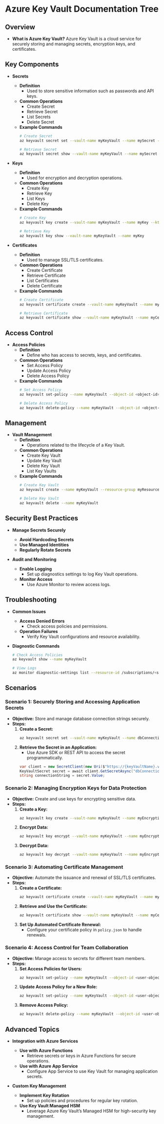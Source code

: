 

# Azure Key Vault Documentation Tree

## Overview
- **What is Azure Key Vault?**
  Azure Key Vault is a cloud service for securely storing and managing secrets, encryption keys, and certificates.

## Key Components
- **Secrets**
  - **Definition**
    - Used to store sensitive information such as passwords and API keys.
  - **Common Operations**
    - Create Secret
    - Retrieve Secret
    - List Secrets
    - Delete Secret
  - **Example Commands**
    ```sh
    # Create Secret
    az keyvault secret set --vault-name myKeyVault --name mySecret --value "superSecretValue"

    # Retrieve Secret
    az keyvault secret show --vault-name myKeyVault --name mySecret
    ```

- **Keys**
  - **Definition**
    - Used for encryption and decryption operations.
  - **Common Operations**
    - Create Key
    - Retrieve Key
    - List Keys
    - Delete Key
  - **Example Commands**
    ```sh
    # Create Key
    az keyvault key create --vault-name myKeyVault --name myKey --kty RSA

    # Retrieve Key
    az keyvault key show --vault-name myKeyVault --name myKey
    ```

- **Certificates**
  - **Definition**
    - Used to manage SSL/TLS certificates.
  - **Common Operations**
    - Create Certificate
    - Retrieve Certificate
    - List Certificates
    - Delete Certificate
  - **Example Commands**
    ```sh
    # Create Certificate
    az keyvault certificate create --vault-name myKeyVault --name myCertificate --policy @"policy.json"

    # Retrieve Certificate
    az keyvault certificate show --vault-name myKeyVault --name myCertificate
    ```

## Access Control
- **Access Policies**
  - **Definition**
    - Define who has access to secrets, keys, and certificates.
  - **Common Operations**
    - Set Access Policy
    - Update Access Policy
    - Delete Access Policy
  - **Example Commands**
    ```sh
    # Set Access Policy
    az keyvault set-policy --name myKeyVault --object-id <object-id> --secret-permissions get list

    # Delete Access Policy
    az keyvault delete-policy --name myKeyVault --object-id <object-id>
    ```

## Management
- **Vault Management**
  - **Definition**
    - Operations related to the lifecycle of a Key Vault.
  - **Common Operations**
    - Create Key Vault
    - Update Key Vault
    - Delete Key Vault
    - List Key Vaults
  - **Example Commands**
    ```sh
    # Create Key Vault
    az keyvault create --name myKeyVault --resource-group myResourceGroup --location eastus

    # Delete Key Vault
    az keyvault delete --name myKeyVault
    ```

## Security Best Practices
- **Manage Secrets Securely**
  - **Avoid Hardcoding Secrets**
  - **Use Managed Identities**
  - **Regularly Rotate Secrets**
  
- **Audit and Monitoring**
  - **Enable Logging**
    - Set up diagnostics settings to log Key Vault operations.
  - **Monitor Access**
    - Use Azure Monitor to review access logs.

## Troubleshooting
- **Common Issues**
  - **Access Denied Errors**
    - Check access policies and permissions.
  - **Operation Failures**
    - Verify Key Vault configurations and resource availability.

- **Diagnostic Commands**
  ```sh
  # Check Access Policies
  az keyvault show --name myKeyVault

  # View Logs
  az monitor diagnostic-settings list --resource-id /subscriptions/<subscription-id>/resourceGroups/<resource-group>/providers/Microsoft.KeyVault/vaults/myKeyVault
  ```

## Scenarios

### Scenario 1: Securely Storing and Accessing Application Secrets
- **Objective:** Store and manage database connection strings securely.
- **Steps:**
  1. **Create a Secret:**
     ```sh
     az keyvault secret set --vault-name myKeyVault --name dbConnectionString --value "Server=myServerAddress;Database=myDataBase;User Id=myUsername;Password=myPassword;"
     ```
  2. **Retrieve the Secret in an Application:**
     - Use Azure SDK or REST API to access the secret programmatically.
     ```csharp
     var client = new SecretClient(new Uri($"https://{keyVaultName}.vault.azure.net/"), new DefaultAzureCredential());
     KeyVaultSecret secret = await client.GetSecretAsync("dbConnectionString");
     string connectionString = secret.Value;
     ```

### Scenario 2: Managing Encryption Keys for Data Protection
- **Objective:** Create and use keys for encrypting sensitive data.
- **Steps:**
  1. **Create a Key:**
     ```sh
     az keyvault key create --vault-name myKeyVault --name myEncryptionKey --kty RSA
     ```
  2. **Encrypt Data:**
     ```sh
     az keyvault key encrypt --vault-name myKeyVault --name myEncryptionKey --algorithm RSA-OAEP --value "<data-to-encrypt>"
     ```
  3. **Decrypt Data:**
     ```sh
     az keyvault key decrypt --vault-name myKeyVault --name myEncryptionKey --algorithm RSA-OAEP --value "<encrypted-data>"
     ```

### Scenario 3: Automating Certificate Management
- **Objective:** Automate the issuance and renewal of SSL/TLS certificates.
- **Steps:**
  1. **Create a Certificate:**
     ```sh
     az keyvault certificate create --vault-name myKeyVault --name myCertificate --policy @"policy.json"
     ```
  2. **Retrieve and Use the Certificate:**
     ```sh
     az keyvault certificate show --vault-name myKeyVault --name myCertificate
     ```
  3. **Set Up Automated Certificate Renewal:**
     - Configure your certificate policy in `policy.json` to handle renewals.

### Scenario 4: Access Control for Team Collaboration
- **Objective:** Manage access to secrets for different team members.
- **Steps:**
  1. **Set Access Policies for Users:**
     ```sh
     az keyvault set-policy --name myKeyVault --object-id <user-object-id> --secret-permissions get list
     ```
  2. **Update Access Policy for a New Role:**
     ```sh
     az keyvault set-policy --name myKeyVault --object-id <user-object-id> --secret-permissions get list set
     ```
  3. **Remove Access Policy:**
     ```sh
     az keyvault delete-policy --name myKeyVault --object-id <user-object-id>
     ```

## Advanced Topics
- **Integration with Azure Services**
  - **Use with Azure Functions**
    - Retrieve secrets or keys in Azure Functions for secure operations.
  - **Use with Azure App Service**
    - Configure App Service to use Key Vault for managing application secrets.

- **Custom Key Management**
  - **Implement Key Rotation**
    - Set up policies and procedures for regular key rotation.
  - **Use Key Vault Managed HSM**
    - Leverage Azure Key Vault’s Managed HSM for high-security key management.

